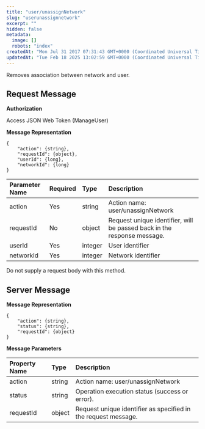 ```yaml
---
title: "user/unassignNetwork"
slug: "userunassignnetwork"
excerpt: ""
hidden: false
metadata: 
  image: []
  robots: "index"
createdAt: "Mon Jul 31 2017 07:31:43 GMT+0000 (Coordinated Universal Time)"
updatedAt: "Tue Feb 18 2025 13:02:59 GMT+0000 (Coordinated Universal Time)"
---
```

Removes association between network and user.

## Request Message

**Authorization**

Access JSON Web Token (ManageUser)

**Message Representation**

```text
{
    "action": {string},
    "requestId": {object},
    "userId": {long},
    "networkId": {long}
}
```

| Parameter Name | Required | Type    | Description                                                             |
| :------------- | :------- | :------ | :---------------------------------------------------------------------- |
| action         | Yes      | string  | Action name: user/unassignNetwork                                       |
| requestId      | No       | object  | Request unique identifier, will be passed back in the response message. |
| userId         | Yes      | integer | User identifier                                                         |
| networkId      | Yes      | integer | Network identifier                                                      |

Do not supply a request body with this method.

## Server Message

**Message Representation**

```text
{
    "action": {string},
    "status": {string},
    "requestId": {object}
}
```

**Message Parameters**

| Property Name | Type   | Description                                                    |
| :------------ | :----- | :------------------------------------------------------------- |
| action        | string | Action name: user/unassignNetwork                              |
| status        | string | Operation execution status (success or error).                 |
| requestId     | object | Request unique identifier as specified in the request message. |
